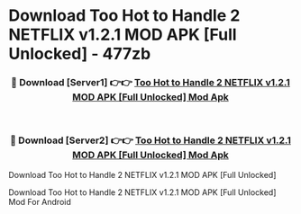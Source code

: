 # Download Too Hot to Handle 2 NETFLIX v1.2.1 MOD APK [Full Unlocked] - 477zb


<div align="center">
<h3>🔴 Download [Server1] 👉👉 <a href="https://apk-comot.site?title=Too_Hot_to_Handle_2_NETFLIX_v1.2.1_MOD_APK_[Full_Unlocked]">Too Hot to Handle 2 NETFLIX v1.2.1 MOD APK [Full Unlocked] Mod Apk</a></h3><br>
<h3>🔴 Download [Server2] 👉👉 <a href="https://apk-comot.site?title=Too_Hot_to_Handle_2_NETFLIX_v1.2.1_MOD_APK_[Full_Unlocked]">Too Hot to Handle 2 NETFLIX v1.2.1 MOD APK [Full Unlocked] Mod Apk</a></h3>
</div>



Download Too Hot to Handle 2 NETFLIX v1.2.1 MOD APK [Full Unlocked] 

Download Too Hot to Handle 2 NETFLIX v1.2.1 MOD APK [Full Unlocked] Mod For Android